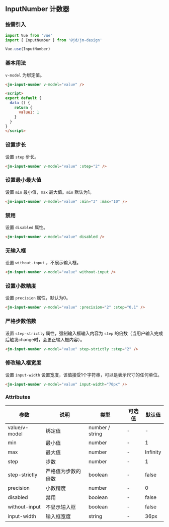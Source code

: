 ## InputNumber 计数器

### 按需引入

```javascript
import Vue from 'vue'
import { InputNumber } from '@jd/jm-design'

Vue.use(InputNumber)
```

### 基本用法

`v-model` 为绑定值。

```html
<jm-input-number v-model="value" />

<script>
export default {
  data () {
    return {
      value1: 1
    }
  }
}
</script>
```

### 设置步长

设置 `step` 步长。

```html
<jm-input-number v-model="value" :step="2" />
```

### 设置最小最大值

设置 `min` 最小值，`max` 最大值。`min` 默认为1。

```html
<jm-input-number v-model="value" :min="3" :max="10" />
```

### 禁用

设置 `disabled` 属性。

```html
<jm-input-number v-model="value" disabled />
```

### 无输入框

设置 `without-input` ，不展示输入框。

```html
<jm-input-number v-model="value" without-input />
```

### 设置小数精度

设置 `precision` 属性，默认为0。

```html
<jm-input-number v-model="value" :precision="2" :step="0.1" />
```

### 严格步数倍数

设置 `step-strictly` 属性，强制输入框输入内容为 `step` 的倍数（当用户输入完成后触发change时，会更正输入框内容）。

```html
<jm-input-number v-model="value" step-strictly :step="2" />
```

### 修改输入框宽度

设置 `input-width` 设置宽度，该值接受1个字符串，可以是表示尺寸的任何单位。

```html
<jm-input-number v-model="value" input-width="70px" />
```

### Attributes

| 参数      | 说明                                 | 类型      | 可选值       | 默认值   |
|---------- |------------------------------------ |---------- |------------- |-------- |
| value/v-model | 绑定值 | number / string | - | - |
| min | 最小值 | number | - | 1 |
| max | 最大值 | number | - | Infinity |
| step | 步数 | number | - | 1 |
| step-strictly | 严格值为步数的倍数 | boolean | - | false |
| precision | 小数精度 | number | - | 0 |
| disabled | 禁用 | boolean | - | false |
| without-input | 不显示输入框 | boolean | - | false |
| input-width | 输入框宽度 | string | - | 36px |
